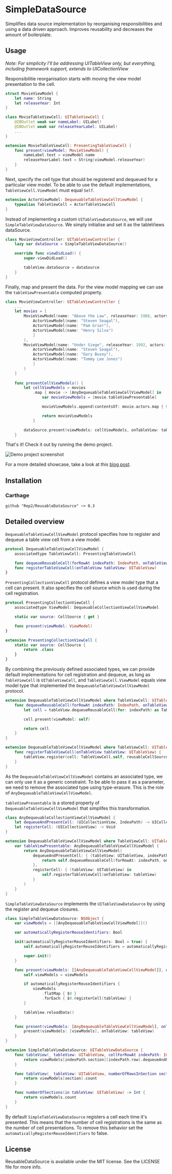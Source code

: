 # SimpleDataSource

Simplifies data source implementation by reorganising responsibilities and using a data driven approach. Improves reusability and decreases the amount of boilerplate.

## Usage

*Note: For simplicity I'll be addressing UITableView only, but everything, including framework support, extends to UICollectionView*

Responsibilitie reorganisation starts with moving the view model presentation to the cell.

```Swift
struct MovieViewModel {
    let name: String
    let releaseYear: Int
}

class MovieTableViewCell: UITableViewCell {
    @IBOutlet weak var nameLabel: UILabel!
    @IBOutlet weak var releaseYearLabel: UILabel!
    ...
}

extension MovieTableViewCell: PresentingTableViewCell {
    func present(viewModel: MovieViewModel) {
        nameLabel.text = viewModel.name
        releaseYearLabel.text = String(viewModel.releaseYear)
    }
}
```

Next, specify the cell type that should be registered and dequeued for a particular view model. To be able to use the default implementations, ```TableViewCell.ViewModel``` must equal ```Self```.

```Swift
extension ActorViewModel: DequeuableTableViewCellViewModel {
    typealias TableViewCell = ActorTableViewCell
}
```

Instead of implementing a custom ```UITableViewDataSource```, we will use ```SimpleTableViewDataSource```. We simply initialise and set it as the tableViews dataSource.

```Swift
class MovieViewController: UITableViewController {
    lazy var dataSource = SimpleTableViewDataSource()

    override func viewDidLoad() {
        super.viewDidLoad()

        tableView.dataSource = dataSource
    }
}
```

Finally, map and present the data. For the view model mapping we can use the ```tableViewPresentable``` computed property.

```Swift
class MovieViewController: UITableViewController {
    ...
    let movies = [
        MovieViewModel(name: "Above the Law", releaseYear: 1988, actors: [
            ActorViewModel(name: "Steven Seagal"),
            ActorViewModel(name: "Pam Grier"),
            ActorViewModel(name: "Henry Silva")
            ]
        ),
        MovieViewModel(name: "Under Siege", releaseYear: 1992, actors: [
            ActorViewModel(name: "Steven Seagal"),
            ActorViewModel(name: "Gary Busey"),
            ActorViewModel(name: "Tommy Lee Jones")
            ]
        )
    ]
    
    func presentCellViewModels() {
        let cellViewModels = movies
            .map { movie -> [AnyDequeuableTableViewCellViewModel] in
                var movieViewModels = [movie.tableViewPresentable]

                movieViewModels.append(contentsOf: movie.actors.map { $0.tableViewPresentable })

                return movieViewModels
            }

        dataSource.present(viewModels: cellViewModels, onTableView: tableView)
    }
```

That's it! Check it out by running the demo project.

![Demo project screenshot](SimpleDataSourceDemo/DemoScreenshot.png?raw=true)

For a more detailed showcase, take a look at this [blog post](https://medium.com/p/86d83a24b620).

## Installation

### Carthage

```
github "Rep2/ReusableDataSource" ~> 0.3
```

## Detailed overview

```DequeuableTableViewCellViewModel``` protocol specifies how to register and dequeue a table view cell from a view model.

```Swift
protocol DequeuableTableViewCellViewModel {
    associatedtype TableViewCell: PresentingTableViewCell

    func dequeueReusableCell(forRowAt indexPath: IndexPath, onTableView tableView: UITableView) -> TableViewCell
    func registerTableViewCell(onTableView tableView: UITableView)
}
```

```PresentingCollectionViewCell``` protocol defines a view model type that a cell can present. It also specifies the cell source which is used during the cell registration.

```Swift
protocol PresentingCollectionViewCell {
    associatedtype ViewModel: DequeuableCollectionViewCellViewModel

    static var source: CellSource { get }

    func present(viewModel: ViewModel)
}

extension PresentingCollectionViewCell {
    static var source: CellSource {
        return .class
    }
}
```

By combining the previously defined associated types, we can provide default implementations for cell registration and dequeue, as long as ```TableViewCell``` is ```UITableViewCell```, and ```TableViewCell.ViewModel``` equals view model type that implemented the ```DequeuableTableViewCellViewModel``` protocol.

```Swift
extension DequeuableTableViewCellViewModel where TableViewCell: UITableViewCell, TableViewCell.ViewModel == Self {
    func dequeueReusableCell(forRowAt indexPath: IndexPath, onTableView tableView: UITableView) -> TableViewCell {
        let cell = tableView.dequeueReusableCell(for: indexPath) as TableViewCell

        cell.present(viewModel: self)

        return cell
    }
}

extension DequeuableTableViewCellViewModel where TableViewCell: UITableViewCell {
    func registerTableViewCell(onTableView tableView: UITableView) {
        tableView.register(cell: TableViewCell.self, reusableCellSource: TableViewCell.source)
    }
}
```

As the ```DequeuableTableViewCellViewModel``` contains an associated type, we can only use it as a generic constraint. To be able to pass it as a parameter, we need to remove the associated type using type-erasure. This is the role of ```AnyDequeuableTableViewCellViewModel```. 

```tableViewPresentable``` is a stored property of ```DequeuableTableViewCellViewModel``` that simplifes this transformation.

```Swift 
class AnyDequeuableCollectionViewCellViewModel {
    let dequeueAndPresentCell: (UICollectionView, IndexPath) -> UICollectionViewCell
    let registerCell: (UICollectionView) -> Void
}

extension DequeuableTableViewCellViewModel where TableViewCell: UITableViewCell {
    var tableViewPresentable: AnyDequeuableTableViewCellViewModel {
        return AnyDequeuableTableViewCellViewModel(
            dequeueAndPresentCell: { (tableView: UITableView, indexPath: IndexPath) -> UITableViewCell in
                return self.dequeueReusableCell(forRowAt: indexPath, onTableView: tableView)
            },
            registerCell: { (tableView: UITableView) in
                self.registerTableViewCell(onTableView: tableView)
            }
        )
    }
}
```

```SimpleTableViewDataSource``` implements the ```UITableViewDataSource``` by using the register and dequeue closures.

```Swift
class SimpleTableViewDataSource: NSObject {
    var viewModels = [[AnyDequeuableTableViewCellViewModel]]()

    var automaticallyRegisterReuseIdentifiers: Bool

    init(automaticallyRegisterReuseIdentifiers: Bool = true) {
        self.automaticallyRegisterReuseIdentifiers = automaticallyRegisterReuseIdentifiers

        super.init()
    }

    func present(viewModels: [[AnyDequeuableTableViewCellViewModel]], onTableView tableView: UITableView) {
        self.viewModels = viewModels

        if automaticallyRegisterReuseIdentifiers {
            viewModels
                .flatMap { $0 }
                .forEach { $0.registerCell(tableView) }
        }

        tableView.reloadData()
    }

    func present(viewModels: [AnyDequeuableTableViewCellViewModel], onTableView tableView: UITableView) {
        present(viewModels: [viewModels], onTableView: tableView)
    }
}

extension SimpleTableViewDataSource: UITableViewDataSource {
    func tableView(_ tableView: UITableView, cellForRowAt indexPath: IndexPath) -> UITableViewCell {
        return viewModels[indexPath.section][indexPath.row].dequeueAndPresentCell(tableView, indexPath)
    }

    func tableView(_ tableView: UITableView, numberOfRowsInSection section: Int) -> Int {
        return viewModels[section].count
    }

    func numberOfSections(in tableView: UITableView) -> Int {
        return viewModels.count
    }
}
```

By default ```SimpleTableViewDataSource``` registers a cell each time it's presented. This means that the number of cell registrations is the same as the number of cell presentations. To remove this behavior set the ```automaticallyRegisterReuseIdentifiers``` to false.

## License

ReusableDataSource is available under the MIT license. See the LICENSE file for more info.
